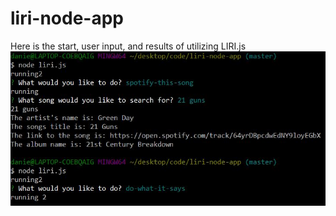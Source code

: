 # liri-node-app

Here is the start, user input, and results of utilizing LIRI.js
![Image of LIRI](https://github.com/dancrump1/liri-node-app/blob/master/assets/liri.JPG)
